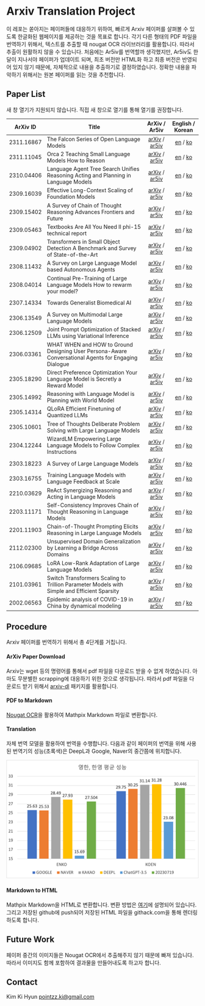 # Arxiv Translation Project

이 레포는 쏟아지는 페이퍼들에 대응하기 위하여, 빠르게 Arxiv 페이퍼를 살펴볼 수 있도록 한글화된 웹페이지를 제공하는 것을 목표로 합니다.
각기 다른 형태의 PDF 파일을 번역하기 위해서, 텍스트를 추출할 때 nougat OCR 라이브러리를 활용합니다.
따라서 추출이 원활하지 않을 수 있습니다.
처음에는 Ar5iv를 번역할까 생각했지만, Ar5iv도 한달이 지나서야 페이퍼가 업데이트 되며, 최초 버전만 HTML화 하고 최종 버전은 반영되어 있지 않기 때문에, 자체적으로 내용을 추출하기로 결정하였습니다.
정확한 내용을 파악하기 위해서는 원본 페이퍼를 읽는 것을 추천합니다.

## Paper List

새 창 열기가 지원되지 않습니다. 직접 새 창으로 열기를 통해 열기를 권장합니다.

| ArXiv ID | Title | ArXiv / Ar5iv | English / Korean |
|:--------:|-------|:-------------:|:----------------:|
| 2311.16867 | The Falcon Series of Open Language Models | [arXiv](https://arxiv.org/abs/2311.16867) / [ar5iv](https://ar5iv.org/abs/2311.16867) | [en](https://raw.githack.com/kh-kim/arxiv-translator/master/papers/2311.16867/paper.en.html) / [ko](https://raw.githack.com/kh-kim/arxiv-translator/master/papers/2311.16867/paper.ko.html) |
| 2311.11045 | Orca 2 Teaching Small Language Models How to Reason | [arXiv](https://arxiv.org/abs/2311.11045) / [ar5iv](https://ar5iv.org/abs/2311.11045) | [en](https://raw.githack.com/kh-kim/arxiv-translator/master/papers/2311.11045/paper.en.html) / [ko](https://raw.githack.com/kh-kim/arxiv-translator/master/papers/2311.11045/paper.ko.html) |
| 2310.04406 | Language Agent Tree Search Unifies Reasoning Acting and Planning in Language Models | [arXiv](https://arxiv.org/abs/2310.04406) / [ar5iv](https://ar5iv.org/abs/2310.04406) | [en](https://raw.githack.com/kh-kim/arxiv-translator/master/papers/2310.04406/paper.en.html) / [ko](https://raw.githack.com/kh-kim/arxiv-translator/master/papers/2310.04406/paper.ko.html) |
| 2309.16039 | Effective Long-Context Scaling of Foundation Models | [arXiv](https://arxiv.org/abs/2309.16039) / [ar5iv](https://ar5iv.org/abs/2309.16039) | [en](https://raw.githack.com/kh-kim/arxiv-translator/master/papers/2309.16039/paper.en.html) / [ko](https://raw.githack.com/kh-kim/arxiv-translator/master/papers/2309.16039/paper.ko.html) |
| 2309.15402 | A Survey of Chain of Thought Reasoning Advances Frontiers and Future | [arXiv](https://arxiv.org/abs/2309.15402) / [ar5iv](https://ar5iv.org/abs/2309.15402) | [en](https://raw.githack.com/kh-kim/arxiv-translator/master/papers/2309.15402/paper.en.html) / [ko](https://raw.githack.com/kh-kim/arxiv-translator/master/papers/2309.15402/paper.ko.html) |
| 2309.05463 | Textbooks Are All You Need II phi-15 technical report | [arXiv](https://arxiv.org/abs/2309.05463) / [ar5iv](https://ar5iv.org/abs/2309.05463) | [en](https://raw.githack.com/kh-kim/arxiv-translator/master/papers/2309.05463/paper.en.html) / [ko](https://raw.githack.com/kh-kim/arxiv-translator/master/papers/2309.05463/paper.ko.html) |
| 2309.04902 | Transformers in Small Object Detection A Benchmark and Survey of State-of-the-Art | [arXiv](https://arxiv.org/abs/2309.04902) / [ar5iv](https://ar5iv.org/abs/2309.04902) | [en](https://raw.githack.com/kh-kim/arxiv-translator/master/papers/2309.04902/paper.en.html) / [ko](https://raw.githack.com/kh-kim/arxiv-translator/master/papers/2309.04902/paper.ko.html) |
| 2308.11432 | A Survey on Large Language Model based Autonomous Agents | [arXiv](https://arxiv.org/abs/2308.11432) / [ar5iv](https://ar5iv.org/abs/2308.11432) | [en](https://raw.githack.com/kh-kim/arxiv-translator/master/papers/2308.11432/paper.en.html) / [ko](https://raw.githack.com/kh-kim/arxiv-translator/master/papers/2308.11432/paper.ko.html) |
| 2308.04014 | Continual Pre-Training of Large Language Models How to rewarm your model? | [arXiv](https://arxiv.org/abs/2308.04014) / [ar5iv](https://ar5iv.org/abs/2308.04014) | [en](https://raw.githack.com/kh-kim/arxiv-translator/master/papers/2308.04014/paper.en.html) / [ko](https://raw.githack.com/kh-kim/arxiv-translator/master/papers/2308.04014/paper.ko.html) |
| 2307.14334 | Towards Generalist Biomedical AI | [arXiv](https://arxiv.org/abs/2307.14334) / [ar5iv](https://ar5iv.org/abs/2307.14334) | [en](https://raw.githack.com/kh-kim/arxiv-translator/master/papers/2307.14334/paper.en.html) / [ko](https://raw.githack.com/kh-kim/arxiv-translator/master/papers/2307.14334/paper.ko.html) |
| 2306.13549 | A Survey on Multimodal Large Language Models | [arXiv](https://arxiv.org/abs/2306.13549) / [ar5iv](https://ar5iv.org/abs/2306.13549) | [en](https://raw.githack.com/kh-kim/arxiv-translator/master/papers/2306.13549/paper.en.html) / [ko](https://raw.githack.com/kh-kim/arxiv-translator/master/papers/2306.13549/paper.ko.html) |
| 2306.12509 | Joint Prompt Optimization of Stacked LLMs using Variational Inference | [arXiv](https://arxiv.org/abs/2306.12509) / [ar5iv](https://ar5iv.org/abs/2306.12509) | [en](https://raw.githack.com/kh-kim/arxiv-translator/master/papers/2306.12509/paper.en.html) / [ko](https://raw.githack.com/kh-kim/arxiv-translator/master/papers/2306.12509/paper.ko.html) |
| 2306.03361 | WHAT WHEN and HOW to Ground Designing User Persona-Aware Conversational Agents for Engaging Dialogue | [arXiv](https://arxiv.org/abs/2306.03361) / [ar5iv](https://ar5iv.org/abs/2306.03361) | [en](https://raw.githack.com/kh-kim/arxiv-translator/master/papers/2306.03361/paper.en.html) / [ko](https://raw.githack.com/kh-kim/arxiv-translator/master/papers/2306.03361/paper.ko.html) |
| 2305.18290 | Direct Preference Optimization Your Language Model is Secretly a Reward Model | [arXiv](https://arxiv.org/abs/2305.18290) / [ar5iv](https://ar5iv.org/abs/2305.18290) | [en](https://raw.githack.com/kh-kim/arxiv-translator/master/papers/2305.18290/paper.en.html) / [ko](https://raw.githack.com/kh-kim/arxiv-translator/master/papers/2305.18290/paper.ko.html) |
| 2305.14992 | Reasoning with Language Model is Planning with World Model | [arXiv](https://arxiv.org/abs/2305.14992) / [ar5iv](https://ar5iv.org/abs/2305.14992) | [en](https://raw.githack.com/kh-kim/arxiv-translator/master/papers/2305.14992/paper.en.html) / [ko](https://raw.githack.com/kh-kim/arxiv-translator/master/papers/2305.14992/paper.ko.html) |
| 2305.14314 | QLoRA Efficient Finetuning of Quantized LLMs | [arXiv](https://arxiv.org/abs/2305.14314) / [ar5iv](https://ar5iv.org/abs/2305.14314) | [en](https://raw.githack.com/kh-kim/arxiv-translator/master/papers/2305.14314/paper.en.html) / [ko](https://raw.githack.com/kh-kim/arxiv-translator/master/papers/2305.14314/paper.ko.html) |
| 2305.10601 | Tree of Thoughts Deliberate Problem Solving with Large Language Models | [arXiv](https://arxiv.org/abs/2305.10601) / [ar5iv](https://ar5iv.org/abs/2305.10601) | [en](https://raw.githack.com/kh-kim/arxiv-translator/master/papers/2305.10601/paper.en.html) / [ko](https://raw.githack.com/kh-kim/arxiv-translator/master/papers/2305.10601/paper.ko.html) |
| 2304.12244 | WizardLM Empowering Large Language Models to Follow Complex Instructions | [arXiv](https://arxiv.org/abs/2304.12244) / [ar5iv](https://ar5iv.org/abs/2304.12244) | [en](https://raw.githack.com/kh-kim/arxiv-translator/master/papers/2304.12244/paper.en.html) / [ko](https://raw.githack.com/kh-kim/arxiv-translator/master/papers/2304.12244/paper.ko.html) |
| 2303.18223 | A Survey of Large Language Models | [arXiv](https://arxiv.org/abs/2303.18223) / [ar5iv](https://ar5iv.org/abs/2303.18223) | [en](https://raw.githack.com/kh-kim/arxiv-translator/master/papers/2303.18223/paper.en.html) / [ko](https://raw.githack.com/kh-kim/arxiv-translator/master/papers/2303.18223/paper.ko.html) |
| 2303.16755 | Training Language Models with Language Feedback at Scale | [arXiv](https://arxiv.org/abs/2303.16755) / [ar5iv](https://ar5iv.org/abs/2303.16755) | [en](https://raw.githack.com/kh-kim/arxiv-translator/master/papers/2303.16755/paper.en.html) / [ko](https://raw.githack.com/kh-kim/arxiv-translator/master/papers/2303.16755/paper.ko.html) |
| 2210.03629 | ReAct Synergizing Reasoning and Acting in Language Models | [arXiv](https://arxiv.org/abs/2210.03629) / [ar5iv](https://ar5iv.org/abs/2210.03629) | [en](https://raw.githack.com/kh-kim/arxiv-translator/master/papers/2210.03629/paper.en.html) / [ko](https://raw.githack.com/kh-kim/arxiv-translator/master/papers/2210.03629/paper.ko.html) |
| 2203.11171 | Self-Consistency Improves Chain of Thought Reasoning in Language Models | [arXiv](https://arxiv.org/abs/2203.11171) / [ar5iv](https://ar5iv.org/abs/2203.11171) | [en](https://raw.githack.com/kh-kim/arxiv-translator/master/papers/2203.11171/paper.en.html) / [ko](https://raw.githack.com/kh-kim/arxiv-translator/master/papers/2203.11171/paper.ko.html) |
| 2201.11903 | Chain-of-Thought Prompting Elicits Reasoning in Large Language Models | [arXiv](https://arxiv.org/abs/2201.11903) / [ar5iv](https://ar5iv.org/abs/2201.11903) | [en](https://raw.githack.com/kh-kim/arxiv-translator/master/papers/2201.11903/paper.en.html) / [ko](https://raw.githack.com/kh-kim/arxiv-translator/master/papers/2201.11903/paper.ko.html) |
| 2112.02300 | Unsupervised Domain Generalization by Learning a Bridge Across Domains | [arXiv](https://arxiv.org/abs/2112.02300) / [ar5iv](https://ar5iv.org/abs/2112.02300) | [en](https://raw.githack.com/kh-kim/arxiv-translator/master/papers/2112.02300/paper.en.html) / [ko](https://raw.githack.com/kh-kim/arxiv-translator/master/papers/2112.02300/paper.ko.html) |
| 2106.09685 | LoRA Low-Rank Adaptation of Large Language Models | [arXiv](https://arxiv.org/abs/2106.09685) / [ar5iv](https://ar5iv.org/abs/2106.09685) | [en](https://raw.githack.com/kh-kim/arxiv-translator/master/papers/2106.09685/paper.en.html) / [ko](https://raw.githack.com/kh-kim/arxiv-translator/master/papers/2106.09685/paper.ko.html) |
| 2101.03961 | Switch Transformers Scaling to Trillion Parameter Models with Simple and Efficient Sparsity | [arXiv](https://arxiv.org/abs/2101.03961) / [ar5iv](https://ar5iv.org/abs/2101.03961) | [en](https://raw.githack.com/kh-kim/arxiv-translator/master/papers/2101.03961/paper.en.html) / [ko](https://raw.githack.com/kh-kim/arxiv-translator/master/papers/2101.03961/paper.ko.html) |
| 2002.06563 | Epidemic analysis of COVID-19 in China by dynamical modeling | [arXiv](https://arxiv.org/abs/2002.06563) / [ar5iv](https://ar5iv.org/abs/2002.06563) | [en](https://raw.githack.com/kh-kim/arxiv-translator/master/papers/2002.06563/paper.en.html) / [ko](https://raw.githack.com/kh-kim/arxiv-translator/master/papers/2002.06563/paper.ko.html) |

## Procedure

Arxiv 페이퍼를 번역하기 위해서 총 4단계를 거칩니다.

#### ArXiv Paper Download

Arxiv는 wget 등의 명령어를 통해서 pdf 파일을 다운로드 받을 수 없게 하였습니다.
아마도 무분별한 scrapping에 대응하기 위한 것으로 생각됩니다.
따라서 pdf 파일을 다운로드 받기 위해서 [arxiv-dl](https://pypi.org/project/arxiv-dl/) 패키지를 활용합니다.

#### PDF to Markdown

[Nougat OCR](https://github.com/facebookresearch/nougat)을 활용하여 Mathpix Markdown 파일로 변환합니다.

#### Translation

자체 번역 모델을 활용하여 번역을 수행합니다.
다음과 같이 페이퍼의 번역을 위해 사용된 번역기의 성능(초록색)은 DeepL과 Google, Naver의 중간쯤에 위치합니다.

![NMT Evaluation Results](assets/nmt_eval.png)

#### Markdown to HTML

Mathpix Markdown을 HTML로 변환합니다.
변환 방법은 [여기](https://github.com/Mathpix/mathpix-markdown-it/tree/master?tab=readme-ov-file#using-mathpix-markdown-it-in-web-browsers)에 설명되어 있습니다.
그리고 저장된 github에 push되어 저장된 HTML 파일을 githack.com을 통해 렌더링하도록 합니다.

## Future Work

페이퍼 중간의 이미지들은 Nougat OCR에서 추출해주지 않기 때문에 빠져 있습니다.
따라서 이미지도 함께 포함하여 결과물을 만들어내도록 하고자 합니다.

## Contact

Kim Ki Hyun
pointzz.ki@gmail.com